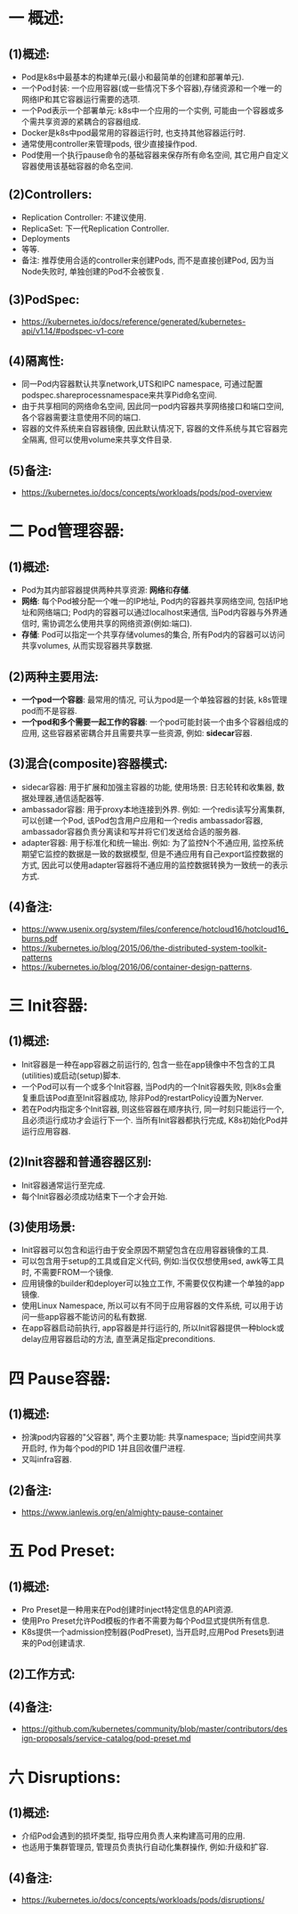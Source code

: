 # 一 概述:
## (1)概述:
- Pod是k8s中最基本的构建单元(最小和最简单的创建和部署单元).
- 一个Pod封装: 一个应用容器(或一些情况下多个容器),存储资源和一个唯一的网络IP和其它容器运行需要的选项.
- 一个Pod表示一个部署单元: k8s中一个应用的一个实例, 可能由一个容器或多个需共享资源的紧耦合的容器组成.
- Docker是k8s中pod最常用的容器运行时, 也支持其他容器运行时.
- 通常使用controller来管理pods, 很少直接操作pod.
- Pod使用一个执行pause命令的基础容器来保存所有命名空间, 其它用户自定义容器使用该基础容器的命名空间.

## (2)Controllers:
- Replication Controller: 不建议使用.
- ReplicaSet: 下一代Replication Controller.
- Deployments
- 等等.
- 备注: 推荐使用合适的controller来创建Pods, 而不是直接创建Pod, 因为当Node失败时, 单独创建的Pod不会被恢复.

## (3)PodSpec:
- https://kubernetes.io/docs/reference/generated/kubernetes-api/v1.14/#podspec-v1-core

## (4)隔离性:
- 同一Pod内容器默认共享network,UTS和IPC namespace, 可通过配置podspec.shareprocessnamespace来共享Pid命名空间.
- 由于共享相同的网络命名空间, 因此同一pod内容器共享网络接口和端口空间, 各个容器需要注意使用不同的端口.
- 容器的文件系统来自容器镜像, 因此默认情况下, 容器的文件系统与其它容器完全隔离, 但可以使用volume来共享文件目录.

## (5)备注:
- https://kubernetes.io/docs/concepts/workloads/pods/pod-overview

# 二 Pod管理容器:
## (1)概述:
- Pod为其内部容器提供两种共享资源: **网络**和**存储**.
- **网络**: 每个Pod被分配一个唯一的IP地址, Pod内的容器共享网络空间, 包括IP地址和网络端口; Pod内的容器可以通过localhost来通信, 当Pod内容器与外界通信时, 需协调怎么使用共享的网络资源(例如:端口).
- **存储**: Pod可以指定一个共享存储volumes的集合, 所有Pod内的容器可以访问共享volumes, 从而实现容器共享数据.

## (2)两种主要用法:
- **一个pod一个容器**: 最常用的情况, 可认为pod是一个单独容器的封装, k8s管理pod而不是容器.
- **一个pod和多个需要一起工作的容器**: 一个pod可能封装一个由多个容器组成的应用, 这些容器紧密耦合并且需要共享一些资源, 例如: **sidecar**容器.

## (3)混合(composite)容器模式:
- sidecar容器: 用于扩展和加强主容器的功能, 使用场景: 日志轮转和收集器, 数据处理器,通信适配器等.
- ambassador容器: 用于proxy本地连接到外界. 例如: 一个redis读写分离集群, 可以创建一个Pod, 该Pod包含用户应用和一个redis ambassador容器, ambassador容器负责分离读和写并将它们发送给合适的服务器.
- adapter容器: 用于标准化和统一输出. 例如: 为了监控N个不通应用, 监控系统期望它监控的数据是一致的数据模型, 但是不通应用有自己export监控数据的方式, 因此可以使用adapter容器将不通应用的监控数据转换为一致统一的表示方式.

## (4)备注:
- https://www.usenix.org/system/files/conference/hotcloud16/hotcloud16_burns.pdf
- https://kubernetes.io/blog/2015/06/the-distributed-system-toolkit-patterns
- https://kubernetes.io/blog/2016/06/container-design-patterns.

# 三 Init容器:
## (1)概述:
- Init容器是一种在app容器之前运行的, 包含一些在app镜像中不包含的工具(utilities)或启动(setup)脚本.
- 一个Pod可以有一个或多个Init容器, 当Pod内的一个Init容器失败, 则k8s会重复重启该Pod直至Init容器成功, 除非Pod的restartPolicy设置为Nerver.
- 若在Pod内指定多个Init容器, 则这些容器在顺序执行, 同一时刻只能运行一个, 且必须运行成功才会运行下一个. 当所有Init容器都执行完成, K8s初始化Pod并运行应用容器.

## (2)Init容器和普通容器区别:
- Init容器通常运行至完成.
- 每个Init容器必须成功结束下一个才会开始.

## (3)使用场景:
- Init容器可以包含和运行由于安全原因不期望包含在应用容器镜像的工具.
- 可以包含用于setup的工具或自定义代码, 例如:当仅仅想使用sed, awk等工具时, 不需要FROM一个镜像.
- 应用镜像的builder和deployer可以独立工作, 不需要仅仅构建一个单独的app镜像.
- 使用Linux Namespace, 所以可以有不同于应用容器的文件系统, 可以用于访问一些app容器不能访问的私有数据.
- 在app容器启动前执行, app容器是并行运行的, 所以Init容器提供一种block或delay应用容器启动的方法, 直至满足指定preconditions.

# 四 Pause容器:
## (1)概述:
- 扮演pod内容器的"父容器", 两个主要功能: 共享namespace; 当pid空间共享开启时, 作为每个pod的PID 1并且回收僵尸进程.
- 又叫infra容器.

## (2)备注:
- https://www.ianlewis.org/en/almighty-pause-container

# 五 Pod Preset:
## (1)概述:
- Pro Preset是一种用来在Pod创建时inject特定信息的API资源.
- 使用Pro Preset允许Pod模板的作者不需要为每个Pod显式提供所有信息.
- K8s提供一个admission控制器(PodPreset), 当开启时,应用Pod Presets到进来的Pod创建请求.

## (2)工作方式:

## (4)备注:
- https://github.com/kubernetes/community/blob/master/contributors/design-proposals/service-catalog/pod-preset.md

# 六 Disruptions:
## (1)概述:
- 介绍Pod会遇到的损坏类型, 指导应用负责人来构建高可用的应用.
- 也适用于集群管理员, 管理员负责执行自动化集群操作, 例如:升级和扩容.

## (4)备注:
- https://kubernetes.io/docs/concepts/workloads/pods/disruptions/
